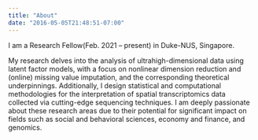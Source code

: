 ```yaml
---
title: "About"
date: "2016-05-05T21:48:51-07:00"
---
```

I am a Research Fellow(Feb. 2021 – present) in Duke-NUS, Singapore. 

My research delves into the analysis of ultrahigh-dimensional data using latent factor models, with a focus on nonlinear dimension reduction and (online) missing value imputation, and the corresponding theoretical underpinnings. Additionally, I design statistical and computational methodologies for the interpretation of spatial transcriptomics data collected via cutting-edge sequencing techniques. I am deeply passionate about these research areas due to their potential for significant impact on fields such as social and behavioral sciences, economy and finance, and genomics.